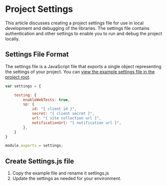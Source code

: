 # Project Settings

This article discusses creating a project settings file for use in local development and debugging of the libraries. The settings file contains authentication and other settings to enable you to run and debug the project locally.

## Settings File Format

The settings file is a JavaScript file that exports a single object representing the settings of your project. You can [view the example settings file in the project root](https://github.com/pnp/pnpjs/blob/dev-v2/settings.example.js).

```JavaScript
var settings = {

    testing: {
        enableWebTests: true,
        sp: {
            id: "{ client id }",
            secret: "{ client secret }",
            url: "{ site collection url }",
            notificationUrl: "{ notification url }",
        },
    }
}

module.exports = settings;
```

## Create Settings.js file

1. Copy the example file and rename it settings.js
2. Update the settings as needed for your environment.
